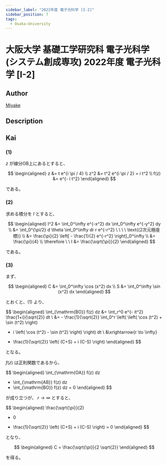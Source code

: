 ```yaml
---
sidebar_label: "2022年度 電子光科学 [I-2]"
sidebar_position: 7
tags:
  - Osaka-University
---
```

# 大阪大学 基礎工学研究科 電子光科学 (システム創成専攻) 2022年度 電子光科学 \[I-2\]

## **Author**
[Miyake](https://miyake.github.io/exams/index.html)

## **Description**

## **Kai**
### (1)
$z$ が線分OB上にあるとすると、

$$
  \begin{aligned}
  z &= t e^{i \pi / 4}
  \\
  z^2 &= t^2 e^{i \pi / 2} = i t^2
  \\
  f(z) &= e^{- i t^2}
  \end{aligned}
$$

である。

### (2)
求める積分を $I$ とすると、

$$
  \begin{aligned}
  I^2
  &= \int_0^\infty e^{-x^2} dx \int_0^\infty e^{-y^2} dy
  \\
  &= \int_0^{\pi/2} d \theta \int_0^\infty dr r e^{-r^2}
  \ \ \ \ \text{(2次元極座標)}
  \\
  &= \frac{\pi}{2} \left[ - \frac{1}{2} e^{-r^2} \right]_0^\infty
  \\
  &= \frac{\pi}{4}
  \\
  \therefore \ \ 
  I &= \frac{\sqrt{\pi}}{2}
  \end{aligned}
$$

である。

### (3)
まず、

$$
  \begin{aligned}
  C &= \int_0^\infty \cos (x^2) dx
  \\
  S &= \int_0^\infty \sin (x^2) dx
  \end{aligned}
$$

とおくと、(1) より、

$$
  \begin{aligned}
  \int_{\mathrm{BO}} f(z) dz
  &= \int_r^0 e^{- it^2} \frac{1+i}{\sqrt{2}} dt
  \\
  &= - \frac{1}{\sqrt{2}} \int_0^r \left(
  \left( \cos (t^2) + \sin (t^2) \right)
  + i \left( \cos (t^2) - \sin (t^2) \right) \right) dt
  \\
  &\xrightarrow{r \to \infty}
  - \frac{1}{\sqrt{2}} \left( (C+S) + i (C-S) \right)
  \end{aligned}
$$

となる。

$f(z)$ は正則関数であるから、

$$
  \begin{aligned}
  \int_{\mathrm{OA}} f(z) dz
  + \int_{\mathrm{AB}} f(z) dz
  + \int_{\mathrm{BO}} f(z) dz
  = 0
  \end{aligned}
$$

が成り立つが、 $r \to \infty$ とすると、

$$
  \begin{aligned}
  \frac{\sqrt{\pi}}{2}
  + 0
  - \frac{1}{\sqrt{2}} \left( (C+S) + i (C-S) \right)
  = 0
  \end{aligned}
$$

となり、

$$
  \begin{aligned}
  C = \frac{\sqrt{\pi}}{2 \sqrt{2}}
  \end{aligned}
$$

を得る。